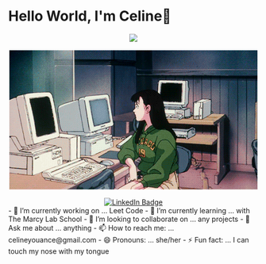 <h1> Hello World, I'm Celine👋</h1>
<p align="center">
  <a href="https://github.com/DenverCoder1/readme-typing-svg"><img src="https://readme-typing-svg.herokuapp.com?lines=I+love+coding.;I+love+getting+creative.;I+love+learning.;I+love+spreading+knowledge.;&center=true&width=500&height=50"></a>
</p>
<p align="center">
  <img src="codinggif.gif" alt="animated" />
</p>
<div id="badges" align="center">
  <a href="https://www.linkedin.com/in/celine-youance/">
    <img src="https://img.shields.io/badge/LinkedIn-blue?style=for-the-badge&logo=linkedin&logoColor=white" alt="LinkedIn Badge"/>
  </a>
  </div>
- 🔭 I’m currently working on ... Leet Code
- 🌱 I’m currently learning ... with The Marcy Lab School
- 👯 I’m looking to collaborate on ... any projects
- 💬 Ask me about ... anything 
- 📫 How to reach me: ... celineyouance@gmail.com
- 😄 Pronouns: ... she/her
- ⚡ Fun fact: ... I can touch my nose with my tongue

